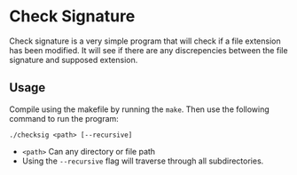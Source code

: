 # Check Signature

Check signature is a very simple program that will check if a file extension has been modified. It will see if there are any discrepencies between the file signature and supposed extension. 

## Usage
Compile using the makefile by running the `make`. Then use the following command to run the program:

```
./checksig <path> [--recursive]
```

- `<path>` Can any directory or file path
- Using the `--recursive` flag will traverse through all subdirectories. 